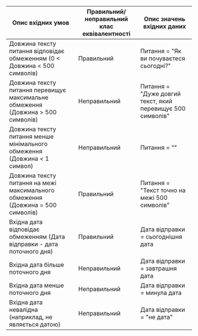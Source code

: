 | Опис вхідних умов                                                         | Правильний/неправильний клас еквівалентності | Опис значень вхідних даних                                  |
| ------------------------------------------------------------------------- | -------------------------------------------- | --------------------------------------------------------- |
| Довжина тексту питання відповідає обмеженням (0 < Довжина < 500 символів) | Правильний                                | Питання = "Як ви почуваєтеся сьогодні?"                  |
| Довжина тексту питання перевищує максимальне обмеження (Довжина > 500 символів) | Неправильний                              | Питання = "Дуже довгий текст, який перевищує 500 символів" |
| Довжина тексту питання менше мінімального обмеження (Довжина < 1 символ)  | Неправильний                              | Питання = ""                                               |
| Довжина тексту питання на межі максимального обмеження (Довжина = 500 символів) | Правильний                                | Питання = "Текст точно на межі 500 символів"               |
| Вхідна дата відповідає обмеженням (Дата відправки - дата поточного дня) | Правильний                                | Дата відправки = сьогоднішня дата                        |
| Вхідна дата більше поточного дня                                        | Неправильний                              | Дата відправки = завтрашня дата                           |
| Вхідна дата менше поточного дня                                        | Неправильний                              | Дата відправки = минула дата                             |
| Вхідна дата невалідна (наприклад, не являється датою)                   | Неправильний                              | Дата відправки = "не дата"                                |

